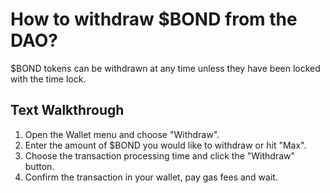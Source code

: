 # How to withdraw $BOND from the DAO?

$BOND tokens can be withdrawn at any time unless they have been locked with the time lock.

## Text Walkthrough

1. Open the Wallet menu and choose "Withdraw".
2. Enter the amount of $BOND you would like to withdraw or hit "Max".
3. Choose the transaction processing time and click the "Withdraw" button.
4. Confirm the transaction in your wallet, pay gas fees and wait.
